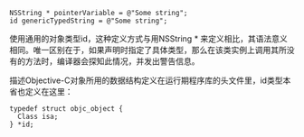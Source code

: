 ```
NSString * pointerVariable = @"Some string";
id genericTypedString = @"Some string";
```

使用通用的对象类型id，这种定义方式与用NSString * 来定义相比，其语法意义相同。唯一区别在于，如果声明时指定了具体类型，那么在该类实例上调用其所没有的方法时，编译器会探知此情况，并发出警告信息。

描述Objective-C对象所用的数据结构定义在运行期程序库的头文件里，id类型本省也定义在这里：

```
typedef struct objc_object {
  Class isa;
} *id;
```
